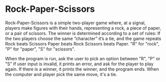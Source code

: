 # Rock-Paper-Scissors

Rock-Paper-Scissors is a simple two-player game where, at a signal, 
players make figures with their hands, representing a rock, a piece of paper, or a pair of scissors. 
The winner is determined according to a set of rules:
If the two players choose the same “character” it’s a tie, and the game repeats
Rock beats Scissors
Paper beats Rock
Scissors beats Paper.
"R" for "rock", 
"P" for "paper", 
"S" for "scissors".

When the program is run, ask the user to pick an option between "R", "P" or "S"
If user input is invalid, it prints an error, and ask for the player to play again.
If there is a winner, it prints the winner, and the program ends. 
When the computer and player pick the same move, it's a tie.
